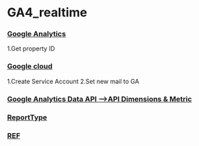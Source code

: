 # GA4_realtime
### [Google Analytics](https://analytics.google.com/analytics/web/#/a235285672p324194880/admin/property/settings)
1.Get property ID 

### [Google cloud](https://console.cloud.google.com/apis/credentials?project=smartclick-main)
1.Create Service Account
2.Set new mail to GA 

### [Google Analytics Data API -->API Dimensions & Metric](https://developers.google.com/analytics/devguides/reporting/data/v1/api-schema)
### [ReportType](https://support.google.com/analytics/answer/9271392?hl=en)

### [REF](https://www.youtube.com/watch?v=Uk28ec4W4sA)
